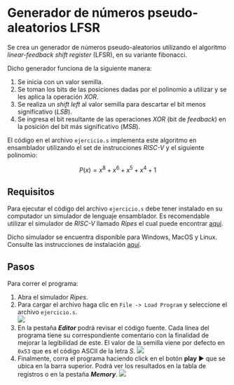 # Generador de números pseudo-aleatorios LFSR 

Se crea un generador de números pseudo-aleatorios utilizando el algoritmo _linear-feedback shift register_ (LFSR), en su variante fibonacci.

Dicho generador funciona de la siguiente manera:

1. Se inicia con un valor semilla.
2. Se toman los bits de las posiciones dadas por el polinomio a utilizar y se les aplica la operación _XOR_.
3. Se realiza un _shift left_ al valor semilla para descartar el bit menos significativo (_LSB_).
4. Se ingresa el bit resultante de las operaciones _XOR_ (bit de _feedback_) en la posición del bit más significativo (_MSB_).


El código en el archivo `ejercicio.s` implementa este algoritmo en ensamblador utilizando el set de instrucciones _RISC-V_ y el siguiente polinomio: 

$$ P(x) = x^8 + x^6 + x^5 + x^4 + 1  $$

## Requisitos

Para ejecutar el código del archivo `ejercicio.s` debe tener instalado en su computador un simulador de lenguaje ensamblador. Es recomendable utilizar el simulador de _RISC-V_ llamado _Ripes_ el cual puede encontrar [aquí](https://github.com/mortbopet/Ripes/releases).

Dicho simulador se encuentra disponible para Windows, MacOS y Linux. Consulte las instrucciones de instalación [aquí](https://github.com/mortbopet/Ripes/blob/master/README.md).


## Pasos

Para correr el programa:

1. Abra el simulador _Ripes_. <br> 
2. Para cargar el archivo haga clic en `File -> Load Program` y seleccione el archivo `ejercicio.s`.<br> 
![](https://github.com/04esteban04/Arquitectura_de_Computadores_I/blob/main/Talleres/Taller%20%231/Im%C3%A1genes/1.%20Cargar%20archivo.png) 
3. En la pestaña **_Editor_** podrá revisar el código fuente. Cada  línea del programa tiene su correspondiente comentario con la finalidad de mejorar la legibilidad de este. El valor de la semilla viene por defecto en `0x53` que es el código ASCII de la letra _S_. 
![](https://github.com/04esteban04/Arquitectura_de_Computadores_I/blob/main/Talleres/Taller%20%231/Im%C3%A1genes/2.%20Editor.png)
4. Finalmente, corra el programa haciendo click en el botón **play** :arrow_forward: que se ubica en la barra superior. Podrá ver los resultados en la tabla de registros o en la pestaña **_Memory_**. 
![](https://github.com/04esteban04/Arquitectura_de_Computadores_I/blob/main/Talleres/Taller%20%231/Im%C3%A1genes/3.%20Memory.png)
